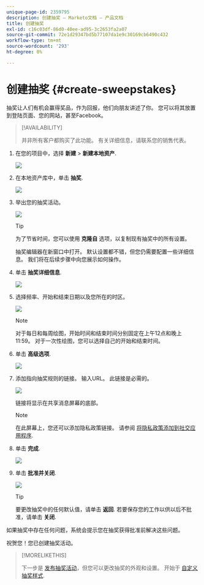 ```yaml
---
unique-page-id: 2359795
description: 创建抽奖 — Marketo文档 — 产品文档
title: 创建抽奖
exl-id: c16c03df-86d0-40ee-ad95-3c2653fa2a07
source-git-commit: 72e1d29347bd5b77107da1e9c30169cb6490c432
workflow-type: tm+mt
source-wordcount: '293'
ht-degree: 0%

---
```


# 创建抽奖 {#create-sweepstakes}

抽奖让人们有机会赢得奖品，作为回报，他们向朋友讲述了你。 您可以将其放置到登陆页面、您的网站，甚至Facebook。

>[!AVAILABILITY]
>
>并非所有客户都购买了此功能。 有关详细信息，请联系您的销售代表。

1. 在您的项目中，选择 **新建** > **新建本地资产**.

   ![](assets/image2014-9-25-17-3a29-3a20.png)

1. 在本地资产库中，单击 **抽奖**.

   ![](assets/image2014-9-25-17-3a29-3a31.png)

1. 举出您的抽奖活动。

   ![](assets/image2014-9-25-17-3a29-3a50.png)

   >[!TIP]
   >
   >为了节省时间，您可以使用 **克隆自** 选项，以复制现有抽奖中的所有设置。

   抽奖编辑器在新窗口中打开。 默认设置都不错，但您仍需要配置一些详细信息。 我们将在后续步骤中向您展示如何操作。

1. 单击 **抽奖详细信息**.

   ![](assets/image2014-9-25-17-3a32-3a37.png)

1. 选择频率、开始和结束日期以及您所在的时区。

   ![](assets/image2014-9-25-17-3a32-3a43.png)

   >[!NOTE]
   >
   >对于每日和每周绘图，开始时间和结束时间分别固定在上午12点和晚上11:59。 对于一次性绘图，您可以选择自己的开始和结束时间。

1. 单击 **高级选项**.

   ![](assets/image2014-9-25-17-3a33-3a19.png)

1. 添加指向抽奖规则的链接。 输入URL。 此链接是必需的。

   ![](assets/image2014-9-25-17-3a33-3a30.png)

   链接将显示在共享消息屏幕的底部。

   >[!NOTE]
   >
   >在此屏幕上，您还可以添加隐私政策链接。 请参阅 [将隐私政策添加到社交应用程序](/help/marketo/product-docs/demand-generation/social/social-functions/add-your-privacy-policy-to-a-social-app.md).

1. 单击 **完成**.

   ![](assets/image2014-9-25-17-3a34-3a2.png)

1. 单击 **批准并关闭**.

   ![](assets/image2014-9-25-17-3a34-3a15.png)

   >[!TIP]
   >
   >要更改抽奖中的任何默认值，请单击 **返回**. 若要保存您的工作以供以后不批准，请单击 **关闭**.

如果抽奖中存在任何问题，系统会提示您在抽奖获得批准前解决这些问题。

祝贺您！您已创建抽奖活动。

>[!MORELIKETHIS]
>
>下一步是 [发布抽奖活动](/help/marketo/product-docs/demand-generation/social/sweepstakes/publish-a-sweepstakes.md)，但您可以更改抽奖的外观和设置。 开始于 [自定义抽奖样式](/help/marketo/product-docs/demand-generation/social/sweepstakes/customize-sweepstakes-styles.md).
